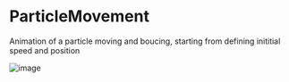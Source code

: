 # ParticleMovement
Animation of a particle moving and boucing, starting from defining inititial speed and position

![image](https://user-images.githubusercontent.com/48939526/161556415-34d10c3a-435f-47b1-b726-6d0f1d424935.png)

